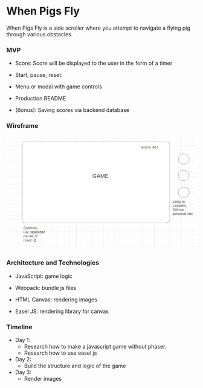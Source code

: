 # When Pigs Fly

When Pigs Fly is a side scroller where you attempt to navigate a flying pig through various obstacles.

### MVP

* Score: Score will be displayed to the user in the form of a timer

* Start, pause, reset.

* Menu or modal with game controls

* Production README

* (Bonus): Saving scores via backend database

### Wireframe

![alt text](https://github.com/bpaiken/whenPigsFly/blob/master/assets/images/wireframe.png)

### Architecture and Technologies

* JavaScript: game logic

* Webpack: bundle js files

* HTML Canvas: rendering images

* Easel JS: rendering library for canvas


### Timeline

* Day 1:
	- Research how to make a javascript game without phaser.
	- Research how to use easel js
* Day 2:
	- Build the structure and logic of the game
* Day 3:
	- Render images